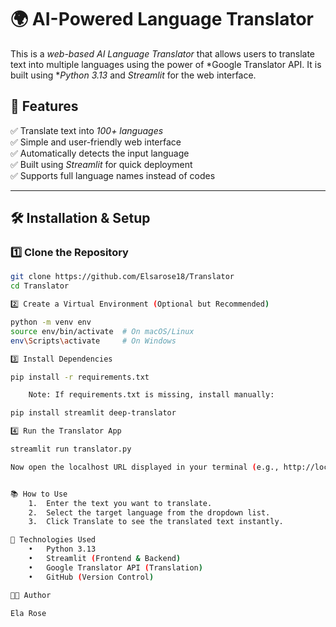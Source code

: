 # 🌍 AI-Powered Language Translator

This is a *web-based AI Language Translator* that allows users to translate text into multiple languages using the power of *Google Translator API. It is built using **Python 3.13* and *Streamlit* for the web interface.

## 🚀 Features
✅ Translate text into *100+ languages*  
✅ Simple and user-friendly web interface  
✅ Automatically detects the input language  
✅ Built using *Streamlit* for quick deployment  
✅ Supports full language names instead of codes  

---

## 🛠 Installation & Setup

### 1️⃣ Clone the Repository
```bash
git clone https://github.com/Elsarose18/Translator
cd Translator

2️⃣ Create a Virtual Environment (Optional but Recommended)

python -m venv env
source env/bin/activate  # On macOS/Linux
env\Scripts\activate     # On Windows

3️⃣ Install Dependencies

pip install -r requirements.txt

	Note: If requirements.txt is missing, install manually:

pip install streamlit deep-translator

4️⃣ Run the Translator App

streamlit run translator.py

Now open the localhost URL displayed in your terminal (e.g., http://localhost:8501) to use the translator.


📚 How to Use
	1.	Enter the text you want to translate.
	2.	Select the target language from the dropdown list.
	3.	Click Translate to see the translated text instantly.

🔧 Technologies Used
	•	Python 3.13
	•	Streamlit (Frontend & Backend)
	•	Google Translator API (Translation)
	•	GitHub (Version Control)

👨‍💻 Author

Ela Rose


